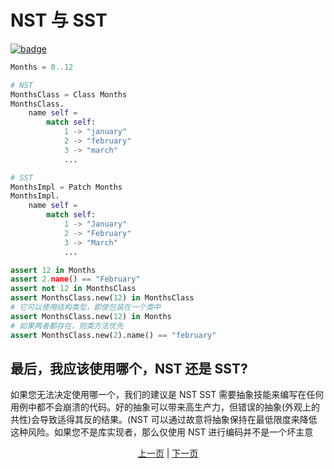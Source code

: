 # NST 与 SST

[![badge](https://img.shields.io/endpoint.svg?url=https%3A%2F%2Fgezf7g7pd5.execute-api.ap-northeast-1.amazonaws.com%2Fdefault%2Fsource_up_to_date%3Fowner%3Derg-lang%26repos%3Derg%26ref%3Dmain%26path%3Ddoc/EN/syntax/type/06_nst_vs_sst.md%26commit_hash%3Db713e6f5cf9570255ccf44d14166cb2a9984f55a)](https://gezf7g7pd5.execute-api.ap-northeast-1.amazonaws.com/default/source_up_to_date?owner=erg-lang&repos=erg&ref=main&path=doc/EN/syntax/type/06_nst_vs_sst.md&commit_hash=b713e6f5cf9570255ccf44d14166cb2a9984f55a)

```python
Months = 0..12

# NST
MonthsClass = Class Months
MonthsClass.
    name self =
        match self:
            1 -> "january"
            2 -> "february"
            3 -> "march"
            ...

# SST
MonthsImpl = Patch Months
MonthsImpl.
    name self =
        match self:
            1 -> "January"
            2 -> "February"
            3 -> "March"
            ...

assert 12 in Months
assert 2.name() == "February"
assert not 12 in MonthsClass
assert MonthsClass.new(12) in MonthsClass
# 它可以使用结构类型，即使包装在一个类中
assert MonthsClass.new(12) in Months
# 如果两者都存在，则类方法优先
assert MonthsClass.new(2).name() == "february"
```

## 最后，我应该使用哪个，NST 还是 SST?

如果您无法决定使用哪一个，我们的建议是 NST
SST 需要抽象技能来编写在任何用例中都不会崩溃的代码。好的抽象可以带来高生产力，但错误的抽象(外观上的共性)会导致适得其反的结果。(NST 可以通过故意将抽象保持在最低限度来降低这种风险。如果您不是库实现者，那么仅使用 NST 进行编码并不是一个坏主意

<p align='center'>
    <a href='./04_class.md'>上一页</a> | <a href='./06_inheritance.md'>下一页</a>
</p>
